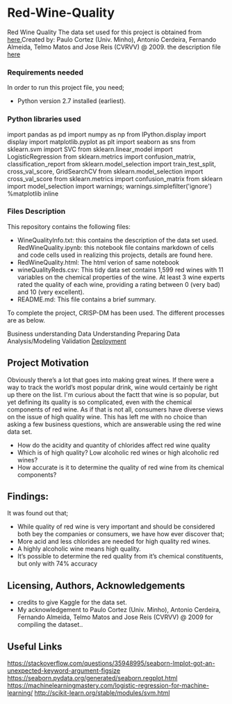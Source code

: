 # Red-Wine-Quality
Red Wine Quality
The data set used for this project is obtained from [here](https://www.kaggle.com/piyushgoyal443/red-wine-dataset/downloads/wineQualityReds.csv/1),Created by: Paulo Cortez (Univ. Minho), Antonio Cerdeira, Fernando Almeida, Telmo Matos and Jose Reis (CVRVV) @ 2009. the description file [here](https://www.kaggle.com/piyushgoyal443/red-wine-dataset/downloads/wineQualityInfo.txt/1)

### Requirements needed
In order to run this project file, you need;
* Python version 2.7 installed (earliest). 

### Python libraries used

import pandas as pd
import numpy as np
from IPython.display import display
import matplotlib.pyplot as plt
import seaborn as sns
from sklearn.svm import SVC
from sklearn.linear_model import LogisticRegression
from sklearn.metrics import confusion_matrix, classification_report
from sklearn.model_selection import train_test_split, cross_val_score, GridSearchCV
from sklearn.model_selection import cross_val_score
from sklearn.metrics import confusion_matrix
from sklearn import model_selection
import warnings; warnings.simplefilter('ignore')
%matplotlib inline


### Files Description
This repository contains the following files:

* WineQualityInfo.txt: this contains the description of the data set used.
RedWineQuality.ipynb: this notebook file contains  markdown of cells and code cells used in realizing this projects, details are found here.
* RedWineQuality.html: The html verion of same notebook
* wineQualityReds.csv: This tidy data set contains 1,599 red wines with 11 variables on the chemical properties of the wine. At least 3 wine experts rated the quality of each wine, providing a rating between 0 (very bad) and 10 (very excellent).
* README.md: This file contains a brief summary.

To complete the project, CRISP-DM has been used. The different processes are as below.

Business understanding
Data Understanding
Preparing Data
Analysis/Modeling
Validation
[Deployment](https://medium.com/@jamal.henani/red-wine-quality-947e3e3c275b)

## Project Motivation
Obviously there’s a lot that goes into making great wines. If there were a way to track the world’s most popular drink, wine would certainly be right up there on the list. I'm curious about the factt that wine is so popular, but yet defining its quality is so complicated, even with the chemical components of red wine. As if that is not all, consumers have diverse views on the issue of high quality wine. This has left me with no choice than asking a few business questions, which are answerable using the red wine data set.
- How do the acidity and quantity of chlorides affect red wine quality
- Which is of high quality? Low alcoholic red wines or high alcoholic red wines?
- How accurate is it to determine the quality of red wine from its chemical components?

## Findings:

It was found out that; 
* While quality of red wine is very important and should be considered both bey the companies or consumers, we have how ever discover that;
* More acid and less chlorides are needed for high quality red wines.
* A highly alcoholic wine means high quality.
* It’s possible to determine the red quality from it’s chemical constituents, but only with 74% accuracy

## Licensing, Authors, Acknowledgements
- credits to give Kaggle for the data set.
 - My acknowledgement to Paulo Cortez (Univ. Minho), Antonio Cerdeira, Fernando Almeida, Telmo Matos and Jose Reis (CVRVV) @ 2009 for compiling the dataset..

## Useful Links
https://stackoverflow.com/questions/35948995/seaborn-lmplot-got-an-unexpected-keyword-argument-figsize
https://seaborn.pydata.org/generated/seaborn.regplot.html
https://machinelearningmastery.com/logistic-regression-for-machine-learning/
http://scikit-learn.org/stable/modules/svm.html
